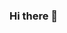 ### Hi there 👋

<!--
**nathanburugu/nathanburugu** is a ✨ _special_ ✨ repository because its `README.md` (this file) appears on your GitHub profile.

Here are some ideas to get you started:

- 🔭 I’m currently working on Node.js and Vue
- 🌱 I’m currently learning Node.js, Next.js
- 👯 I’m looking to collaborate on all javascript projects
- 🤔 I’m looking for help with vue.js
- 💬 Ask me about vanilla javascrit, react, node, express and typescript
- 📫 How to reach me: 0704596380
- 😄 Pronouns: he
- ⚡ Fun fact: i love coding
-->

